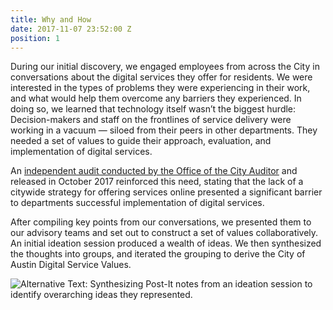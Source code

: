 ```yaml
---
title: Why and How
date: 2017-11-07 23:52:00 Z
position: 1
---
```


During our initial discovery, we engaged employees from across the City in conversations about the digital services they offer for residents. We were interested in the types of problems they were experiencing in their work, and what would help them overcome any barriers they experienced. In doing so, we learned that technology itself wasn’t the biggest hurdle: Decision-makers and staff on the frontlines of service delivery were working in a vacuum — siloed from their peers in other departments. They needed a set of values to guide their approach, evaluation, and implementation of digital services. 

An [independent audit conducted by the Office of the City Auditor](http://austintexas.gov/sites/default/files/files/Auditor/Audit_Reports/AU17104_Online_Access_To_City_Services.pdf) and released in October 2017 reinforced this need, stating that the lack of a citywide strategy for offering services online presented a significant barrier to departments successful implementation of digital services.

After compiling key points from our conversations, we presented them to our advisory teams and set out to construct a set of values collaboratively. An initial ideation session produced a wealth of ideas. We then synthesized the thoughts into groups, and iterated the grouping to derive the City of Austin Digital Service Values. 

![Alternative Text: Synthesizing Post-It notes from an ideation session to identify overarching ideas they represented.](/uploads/DigitalValues-min.jpg)